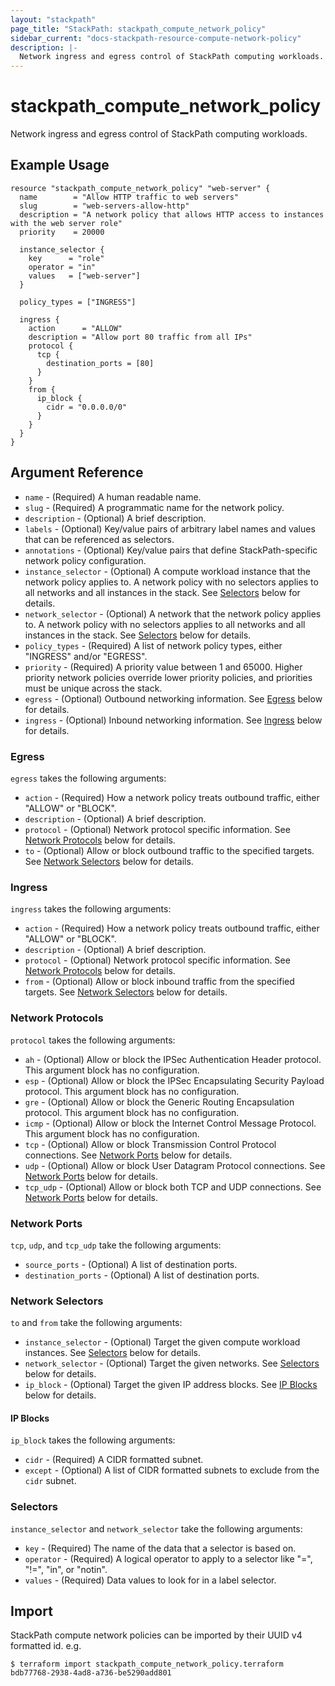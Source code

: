 ```yaml
---
layout: "stackpath"
page_title: "StackPath: stackpath_compute_network_policy"
sidebar_current: "docs-stackpath-resource-compute-network-policy"
description: |-
  Network ingress and egress control of StackPath computing workloads.
---
```


# stackpath\_compute\_network\_policy

Network ingress and egress control of StackPath computing workloads.

## Example Usage

```hcl
resource "stackpath_compute_network_policy" "web-server" {
  name        = "Allow HTTP traffic to web servers"
  slug        = "web-servers-allow-http"
  description = "A network policy that allows HTTP access to instances with the web server role"
  priority    = 20000

  instance_selector {
    key      = "role"
    operator = "in"
    values   = ["web-server"]
  }

  policy_types = ["INGRESS"]

  ingress {
    action      = "ALLOW"
    description = "Allow port 80 traffic from all IPs"
    protocol {
      tcp {
        destination_ports = [80]
      }
    }
    from {
      ip_block {
        cidr = "0.0.0.0/0"
      }
    }
  }
}
```

## Argument Reference

* `name` - (Required) A human readable name.
* `slug` - (Required) A programmatic name for the network policy.
* `description` - (Optional) A brief description.
* `labels` - (Optional) Key/value pairs of arbitrary label names and values that can be referenced as selectors. 
* `annotations` - (Optional) Key/value pairs that define StackPath-specific network policy configuration.
* `instance_selector` - (Optional) A compute workload instance that the network policy applies to. A network policy with no selectors applies to all networks and all instances in the stack. See [Selectors](#selectors) below for details.
* `network_selector` - (Optional) A network that the network policy applies to. A network policy with no selectors applies to all networks and all instances in the stack. See [Selectors](#selectors) below for details.
* `policy_types` - (Required) A list of network policy types, either "INGRESS" and/or "EGRESS". 
* `priority` - (Required) A priority value between 1 and 65000. Higher priority network policies override lower priority policies, and priorities must be unique across the stack.
* `egress` - (Optional) Outbound networking information. See [Egress](#egress) below for details.
* `ingress` - (Optional) Inbound networking information. See [Ingress](#ingress) below for details.

### Egress

`egress` takes the following arguments:

* `action` - (Required) How a network policy treats outbound traffic, either "ALLOW" or "BLOCK".
* `description` - (Optional) A brief description.
* `protocol` - (Optional) Network protocol specific information. See [Network Protocols](#network-protocols) below for details.
* `to` - (Optional) Allow or block outbound traffic to the specified targets. See [Network Selectors](#network-selectors) below for details.

### Ingress

`ingress` takes the following arguments:

* `action` - (Required) How a network policy treats outbound traffic, either "ALLOW" or "BLOCK".
* `description` - (Optional) A brief description.
* `protocol` - (Optional) Network protocol specific information. See [Network Protocols](#network-protocols) below for details.
* `from` - (Optional) Allow or block inbound traffic from the specified targets. See [Network Selectors](#network-selectors) below for details.

### Network Protocols

`protocol` takes the following arguments:

* `ah` - (Optional) Allow or block the IPSec Authentication Header protocol. This argument block has no configuration.
* `esp` - (Optional) Allow or block the IPSec Encapsulating Security Payload protocol. This argument block has no configuration.
* `gre` - (Optional) Allow or block the Generic Routing Encapsulation protocol. This argument block has no configuration.
* `icmp` - (Optional) Allow or block the Internet Control Message Protocol. This argument block has no configuration.
* `tcp` - (Optional) Allow or block Transmission Control Protocol connections. See [Network Ports](#network-ports) below for details.
* `udp` - (Optional) Allow or block User Datagram Protocol connections. See [Network Ports](#network-ports) below for details.
* `tcp_udp` - (Optional) Allow or block both TCP and UDP connections. See [Network Ports](#network-ports) below for details.

### Network Ports

`tcp`, `udp`, and `tcp_udp` take the following arguments:

* `source_ports` - (Optional) A list of destination ports.
* `destination_ports` - (Optional) A list of destination ports.

### Network Selectors

`to` and `from` take the following arguments:

* `instance_selector` - (Optional) Target the given compute workload instances. See [Selectors](#selectors) below for details.
* `network_selector` - (Optional) Target the given networks. See [Selectors](#selectors) below for details.
* `ip_block` - (Optional) Target the given IP address blocks. See [IP Blocks](#ip-blocks) below for details. 

#### IP Blocks

`ip_block` takes the following arguments:

* `cidr` - (Required) A CIDR formatted subnet.
* `except` - (Optional) A list of CIDR formatted subnets to exclude from the `cidr` subnet.

### Selectors

`instance_selector` and `network_selector` take the following arguments:

* `key` - (Required) The name of the data that a selector is based on.
* `operator` - (Required) A logical operator to apply to a selector like "=", "!=", "in", or "notin".
* `values` - (Required) Data values to look for in a label selector.

## Import

StackPath compute network policies can be imported by their UUID v4 formatted id. e.g.

```
$ terraform import stackpath_compute_network_policy.terraform bdb77768-2938-4ad8-a736-be5290add801
```
